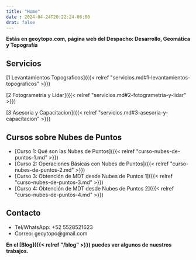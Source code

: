 ```yaml
---
title: "Home"
date : 2024-04-24T20:22:24-06:00
drat: false
---
```

**Estás en geoytopo.com, página web del Despacho: Desarrollo, Geomática y Topografía**

## Servicios 
[1 Levantamientos Topograficos]({{< relref "servicios.md#1-levantamientos-topograficos" >}})

[2 Fotogrametria y Lidar]({{< relref "servicios.md#2-fotogrametria-y-lidar" >}})

[3 Asesoria y Capacitacion]({{< relref "servicios.md#3-asesoria-y-capacitacion" >}}) 


## Cursos sobre Nubes de Puntos
* [Curso 1: Qué son las Nubes de Puntos]({{< relref "curso-nubes-de-puntos-1.md" >}})
* [Curso 2: Operaciones Básicas con Nubes de Puntos]({{< relref "curso-nubes-de-puntos-2.md" >}})
* [Curso 3: Obtención de MDT desde Nubes de Puntos 1]({{< relref "curso-nubes-de-puntos-3.md" >}})
* [Curso 4: Obtención de MDT desde Nubes de Puntos 2]({{< relref "curso-nubes-de-puntos-4.md" >}})

## Contacto 
* Tel/WhatsApp: +52 5528521623
* Correo: geoytopo\@gmail.com

**En el [Blog]({{< relref "/blog" >}}) puedes ver algunos de nuestros trabajos.**

